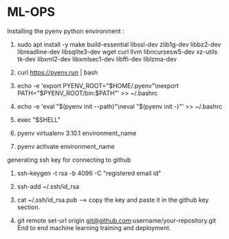 # ML-OPS

Installing the pyenv python environment :

1. sudo apt install -y make build-essential libssl-dev zlib1g-dev libbz2-dev libreadline-dev libsqlite3-dev wget curl llvm libncursesw5-dev xz-utils tk-dev libxml2-dev libxmlsec1-dev libffi-dev liblzma-dev

2. curl https://pyenv.run | bash

3. echo -e 'export PYENV_ROOT="$HOME/.pyenv"\nexport PATH="$PYENV_ROOT/bin:$PATH"' >> ~/.bashrc

4. echo -e 'eval "$(pyenv init --path)"\neval "$(pyenv init -)"' >> ~/.bashrc

5. exec "$SHELL"

6. pyenv virtualenv 3.10.1 environment_name

7. pyenv activate environment_name

generating ssh key for connecting to github

1. ssh-keygen  -t rsa -b 4096 -C "registered email id"

2. ssh-add ~/.ssh/id_rsa

3. cat ~/.ssh/id_rsa.pub --> copy the key and paste it in the github key section.

4. git remote set-url origin git@github.com:username/your-repository.git
End to end machine learning training and deployment.
